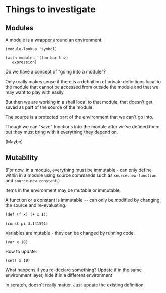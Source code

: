 # Things to investigate

## Modules

A module is a wrapper around an environment.

    (module-lookup 'symbol)
    
    (with-modules '(foo bar baz)
       expression)

Do we have a concept of "going into a module"?

Only really makes sense if there is a definition of private definitions local to the module that cannot be accessed from 
outside the module and that we may want to play with easily.

But then we are working in a shell local to that module, that doesn't get saved as part of the source of the module.

The source is a protected part of the environment that we can't go into. 

Though we can "save" functions into the module after we've defined them, but they must bring with it everything they depend on.

(Maybe)


## Mutability

(For now, in a module, everything must be immutable - can only define within in a module using source commands such as `source:new-function`
and `source-new-constant`.)

Items in the environment may be mutable or immutable.

A function or a constant is immutable -- can only be modified by changing the source and re-evaluating.

    (def (f x) (+ x 1))
    
    (const pi 3.141591)

Variables are mutable - they can be changed by running code.

    (var x 10)
    
How to update: 

    (set! x 10) 

What happens if you re-declare something? Update if in the same environment layer, hide if in a different environment

In scratch, doesn't really matter. Just update the existing definition. 

